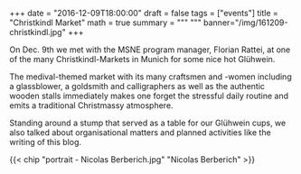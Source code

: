 +++
date = "2016-12-09T18:00:00"
draft = false
tags = ["events"]
title = "Christkindl Market"
math = true
summary = """
"""
banner="/img/161209-christkindl.jpg"
+++

On Dec. 9th we met with the MSNE program manager, Florian Rattei, at one of the many Christkindl-Markets in Munich for some nice hot Glühwein.

The medival-themed market with its many craftsmen and -women including a glassblower, a goldsmith and calligraphers as well as the authentic wooden stalls immediately makes one forget the stressful daily routine and emits a traditional Christmassy atmosphere. 

Standing around a stump that served as a table for our Glühwein cups, we also talked about organisational matters and planned activities like the writing of this blog. 

{{< chip "portrait - Nicolas Berberich.jpg" "Nicolas Berberich" >}}
